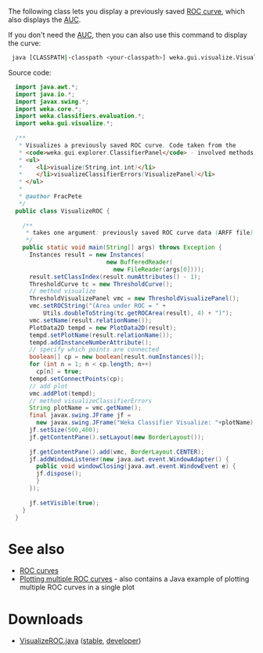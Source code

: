 The following class lets you display a previously saved [ROC curve](../roc_curves.md), which also displays the [AUC](../auc.md).

If you don't need the [AUC](../auc.md), then you can also use this command to display the curve:

```bash
 java [CLASSPATH|-classpath <your-classpath>] weka.gui.visualize.VisualizePanel <file>
```

Source code:

```java
  import java.awt.*;
  import java.io.*;
  import javax.swing.*;
  import weka.core.*;
  import weka.classifiers.evaluation.*;
  import weka.gui.visualize.*;
  
  /**
   * Visualizes a previously saved ROC curve. Code taken from the 
   * <code>weka.gui.explorer.ClassifierPanel</code> - involved methods:
   * <ul>
   *    <li>visualize(String,int,int)</li>
   *    </li>visualizeClassifierErrors(VisualizePanel)</li>
   * </ul>
   *
   * @author FracPete
   */
  public class VisualizeROC {
    
    /**
     * takes one argument: previously saved ROC curve data (ARFF file)
     */
    public static void main(String[] args) throws Exception {
      Instances result = new Instances(
                            new BufferedReader(
                              new FileReader(args[0])));
      result.setClassIndex(result.numAttributes() - 1);
      ThresholdCurve tc = new ThresholdCurve();
      // method visualize
      ThresholdVisualizePanel vmc = new ThresholdVisualizePanel();
      vmc.setROCString("(Area under ROC = " + 
          Utils.doubleToString(tc.getROCArea(result), 4) + ")");
      vmc.setName(result.relationName());
      PlotData2D tempd = new PlotData2D(result);
      tempd.setPlotName(result.relationName());
      tempd.addInstanceNumberAttribute();
      // specify which points are connected
      boolean[] cp = new boolean[result.numInstances()];
      for (int n = 1; n < cp.length; n++)
        cp[n] = true;
      tempd.setConnectPoints(cp);
      // add plot
      vmc.addPlot(tempd);
      // method visualizeClassifierErrors
      String plotName = vmc.getName(); 
      final javax.swing.JFrame jf = 
        new javax.swing.JFrame("Weka Classifier Visualize: "+plotName);
      jf.setSize(500,400);
      jf.getContentPane().setLayout(new BorderLayout());
 
      jf.getContentPane().add(vmc, BorderLayout.CENTER);
      jf.addWindowListener(new java.awt.event.WindowAdapter() {
        public void windowClosing(java.awt.event.WindowEvent e) {
        jf.dispose();
        }
      });
 
      jf.setVisible(true);
    }
  }
```

# See also
* [ROC curves](../roc_curves.md)
* [Plotting multiple ROC curves](../plotting_multiple_roc_curves.md) - also contains a Java example of plotting multiple ROC curves in a single plot

# Downloads
* [VisualizeROC.java](../files/VisualizeROC.java) ([stable](https://svn.cms.waikato.ac.nz/svn/weka/branches/stable-3-6/wekaexamples/src/main/java/wekaexamples/gui/visualize/VisualizeROC.java), [developer](https://svn.cms.waikato.ac.nz/svn/weka/trunk/wekaexamples/src/main/java/wekaexamples/gui/visualize/VisualizeROC.java))

